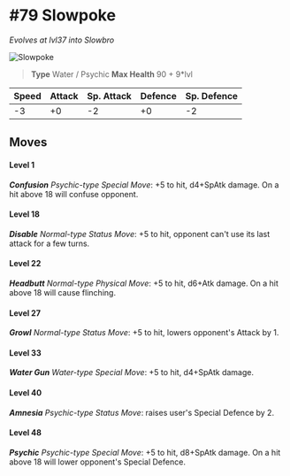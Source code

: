 # #79 Slowpoke
*Evolves at lvl37 into Slowbro*

![Slowpoke](https://img.pokemondb.net/sprites/home/normal/1x/slowpoke.png)

> **Type** Water / Psychic
> **Max Health** 90 + 9\*lvl

| Speed | Attack | Sp. Attack | Defence | Sp. Defence |
| ----- | ------ | ---------- | ------- | ----------- |
| -3 | +0 | -2 | +0 | -2 |

## Moves
#### Level 1

***Confusion** Psychic-type Special Move*: +5 to hit, d4+SpAtk damage. On a hit above 18 will confuse opponent.
#### Level 18

***Disable** Normal-type Status Move*: +5 to hit, opponent can't use its last attack for a few turns.
#### Level 22

***Headbutt** Normal-type Physical Move*: +5 to hit, d6+Atk damage. On a hit above 18 will cause flinching.
#### Level 27

***Growl** Normal-type Status Move*: +5 to hit, lowers opponent's Attack by 1.
#### Level 33

***Water Gun** Water-type Special Move*: +5 to hit, d4+SpAtk damage. 
#### Level 40

***Amnesia** Psychic-type Status Move*: raises user's Special Defence by 2.
#### Level 48

***Psychic** Psychic-type Special Move*: +5 to hit, d8+SpAtk damage. On a hit above 18 will lower opponent's Special Defence.

